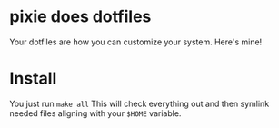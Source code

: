 # pixie does dotfiles

Your dotfiles are how you can customize your system.
Here's mine!

# Install
You just run `make all`
This will check everything out and then symlink needed files
aligning with your `$HOME` variable.
